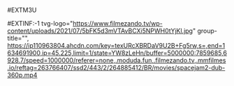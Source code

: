 #EXTM3U

#EXTINF:-1 tvg-logo="https://www.filmezando.tv/wp-content/uploads/2021/07/5bFK5d3mVTAvBCXi5NPWH0tYjKl.jpg"
group-title="",
https://ip110963804.ahcdn.com/key=texURcXBRDaV9U2B+Fg5rw,s=,end=1634691900,ip=45.225,limit=1/state=YW8zLeHn/buffer=5000000:7859685,6928.7/speed=1000000/referer=none,.moduda.fun,.filmezando.tv,.mmfilmes.io/reftag=263766407/ssd2/443/2/264885412/BR/movies/spacejam2-dub-360p.mp4




